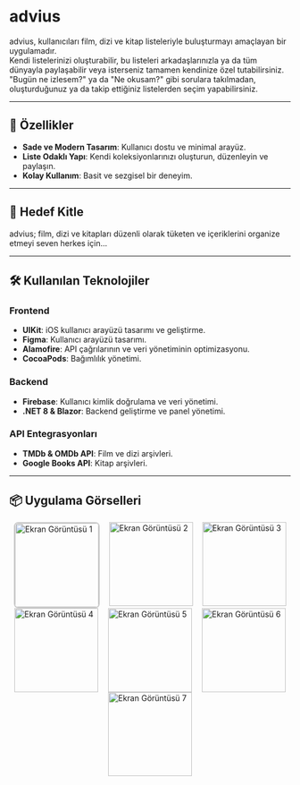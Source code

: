 # advius  

advius, kullanıcıları film, dizi ve kitap listeleriyle buluşturmayı amaçlayan bir uygulamadır.  
Kendi listelerinizi oluşturabilir, bu listeleri arkadaşlarınızla ya da tüm dünyayla paylaşabilir veya isterseniz tamamen kendinize özel tutabilirsiniz.  
"Bugün ne izlesem?" ya da "Ne okusam?" gibi sorulara takılmadan, oluşturduğunuz ya da takip ettiğiniz listelerden seçim yapabilirsiniz.  

---

## 🚀 Özellikler  

- **Sade ve Modern Tasarım**: Kullanıcı dostu ve minimal arayüz.  
- **Liste Odaklı Yapı**: Kendi koleksiyonlarınızı oluşturun, düzenleyin ve paylaşın.  
- **Kolay Kullanım**: Basit ve sezgisel bir deneyim.  

---

## 🎯 Hedef Kitle  

advius; film, dizi ve kitapları düzenli olarak tüketen ve içeriklerini organize etmeyi seven herkes için...

---

## 🛠️ Kullanılan Teknolojiler  

### **Frontend**  
- **UIKit**: iOS kullanıcı arayüzü tasarımı ve geliştirme.  
- **Figma**: Kullanıcı arayüzü tasarımı.  
- **Alamofire**: API çağrılarının ve veri yönetiminin optimizasyonu.  
- **CocoaPods**: Bağımlılık yönetimi.  

### **Backend**  
- **Firebase**: Kullanıcı kimlik doğrulama ve veri yönetimi.  
- **.NET 8 & Blazor**: Backend geliştirme ve panel yönetimi.  

### **API Entegrasyonları**  
- **TMDb & OMDb API**: Film ve dizi arşivleri.  
- **Google Books API**: Kitap arşivleri.  

---

## 📦 Uygulama Görselleri

<div style="display: flex; justify-content: space-around; flex-wrap: wrap;">
  <img style="border: 2px solid #ccc; border-radius: 8px;" src="https://github.com/user-attachments/assets/deaee402-b272-4d22-8aae-c696e4d20070" alt="Ekran Görüntüsü 1" width="150">  
  <img src="https://github.com/user-attachments/assets/3fcf92e3-c4ea-4279-a5eb-3ca55fa02c6c" alt="Ekran Görüntüsü 2" width="150">
  <img src="https://github.com/user-attachments/assets/e24f94a9-b610-4d49-9e77-51e1c77d8428" alt="Ekran Görüntüsü 3" width="150">
  <img src="https://github.com/user-attachments/assets/68ae093e-a7e4-44c0-8295-d991367cb011" alt="Ekran Görüntüsü 4" width="150">
  <img src="https://github.com/user-attachments/assets/92e65b6e-8039-43ea-8e81-625898c14e3b" alt="Ekran Görüntüsü 5" width="150">
  <img src="https://github.com/user-attachments/assets/959e1e05-eaee-4a17-bb0f-8e372028a305" alt="Ekran Görüntüsü 6" width="150">
  <img src="https://github.com/user-attachments/assets/778484ff-10d6-44af-affb-79446d6a8026" alt="Ekran Görüntüsü 7" width="150">
</div>

